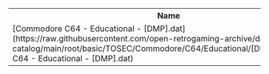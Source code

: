 <table>
<tr><th>Name</th><th>Size</th></tr>
<tr><td>
[Commodore C64 - Educational - [DMP].dat](https://raw.githubusercontent.com/open-retrogaming-archive/dat-catalog/main/root/basic/TOSEC/Commodore/C64/Educational/[DMP]/Commodore C64 - Educational - [DMP].dat)
</td><td>845</td></tr>
</table>
